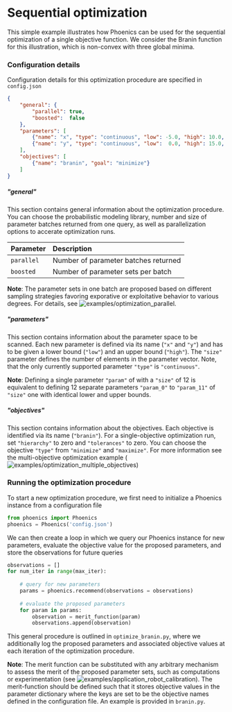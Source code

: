 # Sequential optimization

This simple example illustrates how Phoenics can be used for the sequential optimization of a single objective function. We consider the Branin function for this illustration, which is non-convex with three global minima. 

### Configuration details

Configuration details for this optimization procedure are specified in `config.json`

```json
{
    "general": {
        "parallel": true,
        "boosted":  false
    },
    "parameters": [
        {"name": "x", "type": "continuous", "low": -5.0, "high": 10.0, "size": 1},
        {"name": "y", "type": "continuous", "low":  0.0, "high": 15.0, "size": 1}
    ],
    "objectives": [
        {"name": "branin", "goal": "minimize"}
    ]
}

```

##### "general" 
This section contains general information about the optimization procedure. You can choose the probabilistic modeling library, number and size of parameter batches returned from one query, as well as parallelization options to accerate optimization runs.  

| Parameter              | Description                         											       | 
|:-----------------------|:------------------------------------------------------------------------------------|
| `parallel`             | Number of parameter batches returned 										       | 
| `boosted`              | Number of parameter sets per batch  											       | 

**Note**: The parameter sets in one batch are proposed based on different sampling strategies favoring exporative or exploitative behavior to various degrees. For details, see ![examples/optimization_parallel](https://github.com/aspuru-guzik-group/phoenics/tree/master/examples/optimization_parallel).


##### "parameters" 

This section contains information about the parameter space to be scanned. Each new parameter is defined via its name (`"x"` and `"y"`) and has to be given a lower bound (`"low"`) and an upper bound (`"high"`). The `"size"` parameter defines the number of elements in the parameter vector. Note, that the only currently supported parameter `"type"` is `"continuous"`. 

**Note**: Defining a single parameter `"param"` of with a `"size"` of 12 is equivalent to defining 12 separate parameters `"param_0"` to `"param_11"` of `"size"` one with identical lower and upper bounds.

##### "objectives"

This section contains information about the objectives. Each objective is identified via its name (`"branin"`). For a single-objective optimization run, set `"hierarchy"` to zero and `"tolerances"` to zero. You can choose the objective `"type"` from `"minimize"` and `"maximize"`. For more information see the multi-objective optimization example (![examples/optimization_multiple_objectives](https://github.com/aspuru-guzik-group/phoenics/tree/master/examples/optimization_multiple_objectives))


### Running the optimization procedure

To start a new optimization procedure, we first need to initialize a Phoenics instance from a configuration file 

```python
from phoenics import Phoenics
phoenics = Phoenics('config.json')
```

We can then create a loop in which we query our Phoenics instance for new parameters, evaluate the objective value for the proposed parameters, and store the observations for future queries

```python
observations = []
for num_iter in range(max_iter):
	
    # query for new parameters
    params = phoenics.recommend(observations = observations)
    
    # evaluate the proposed parameters
    for param in params:
     	observation = merit_function(param)
        observations.append(observation)
```

This general procedure is outlined in `optimize_branin.py`, where we additionally log the proposed parameters and associated objective values at each iteration of the optimization procedure. 

**Note**: The merit function can be substituted with any arbitrary mechanism to assess the merit of the proposed parameter sets, such as computations or experimentation (see ![examples/application_robot_calibration](https://github.com/aspuru-guzik-group/phoenics/tree/master/examples/application_robot_calibration)). The merit-function should be defined such that it stores objective values in the parameter dictionary where the keys are set to be the objective names defined in the configuration file. An example is provided in `branin.py`.
